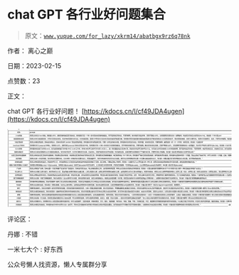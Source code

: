 # chat GPT 各行业好问题集合

> 原文：[`www.yuque.com/for_lazy/xkrm14/abatbgx9rz6q78nk`](https://www.yuque.com/for_lazy/xkrm14/abatbgx9rz6q78nk)

作者： 离心之巅

日期：2023-02-15

点赞数：23

正文：

chat GPT 各行业好问题！ [https://kdocs.cn/l/cf49JDA4ugen](https://kdocs.cn/l/cf49JDA4ugen)

![](img/072ef1c2d74ad1dd998e84c572e04be1.png)  

评论区：

丹娜 : 不错

一米七大个 : 好东西

公众号懒人找资源，懒人专属群分享

